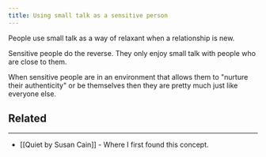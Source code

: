```yaml
---
title: Using small talk as a sensitive person
---
```


People use small talk as a way of relaxant when a relationship is new.

Sensitive people do the reverse. They only enjoy small talk with people who are close to them.

When sensitive people are in an environment that allows them to "nurture their authenticity" or be themselves then they are pretty much just like everyone else.

## Related
---

- [[Quiet by Susan Cain]] - Where I first found this concept.
